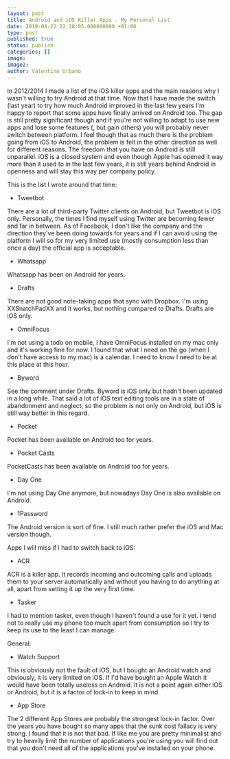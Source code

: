 ```yaml
---
layout: post
title: Android and iOS Killer Apps - My Personal List
date: 2019-04-22 22:28:05.000000000 +01:00
type: post
published: true
status: publish
categories: []
image:
image2:
author: Valentino Urbano
---
```


In 2012/2014 I made a list of the iOS killer apps and the main reasons why I wasn't willing to try Android at that time. Now that I have made the switch (last year) to try how much Android improved in the last few years I'm happy to report that some apps have finally arrived on Android too. The gap is still pretty significant though and if you're not willing to adapt to use new apps and lose some features (, but gain others) you will probably never switch between platform. I feel though that as much there is the problem going from iOS to Android, the problem is felt in the other direction as well for different reasons. The freedom that you have on Android is still unparallel. iOS is a closed system and even though Apple has opened it way more than it used to in the last few years, it is still years behind Android in openness and will stay this way per company policy.


This is the list I wrote around that time:

- Tweetbot

There are a lot of third-party Twitter clients on Android, but Tweetbot is iOS only. Personally, the times I find myself using Twitter are becoming fewer and far in between. As of Facebook, I don't like the company and the direction they've been doing towards for years and if I can avoid using the platform I will so for my very limited use (mostly consumption less than once a day) the official app is acceptable.

- Whatsapp

Whatsapp has been on Android for years.

- Drafts

There are not good note-taking apps that sync with Dropbox. I'm using XXSnatchPadXX and it works, but nothing compared to Drafts. Drafts are iOS only.

- OmniFocus

I'm not using a todo on mobile, I have OmniFocus installed on my mac only and it's working fine for now. I found that what I need on the go (when I don't have access to my mac) is a calendar. I need to know I need to be at this place at this hour.

- Byword

See the comment under Drafts. Byword is iOS only but hadn't been updated in a long while. That said a lot of iOS text editing tools are in a state of abandonment and neglect, so the problem is not only on Android, but iOS is still way better in this regard.

- Pocket

Pocket has been available on Android too for years.

- Pocket Casts

PocketCasts has been available on Android too for years.

- Day One

I'm not using Day One anymore, but nowadays Day One is also available on Android.

- 1Password

The Android version is sort of fine. I still much rather prefer the iOS and Mac version though.



Apps I will miss if I had to switch back to iOS:

- ACR

ACR is a killer app. It records incoming and outcoming calls and uploads them to your server automatically and without you having to do anything at all, apart from setting it up the very first time.

- Tasker

I had to mention tasker, even though I haven't found a use for it yet. I tend not to really use my phone too much apart from consumption so I try to keep its use to the least I can manage.



General:

- Watch Support

This is obviously not the fault of iOS, but I bought an Android watch and obviously, it is very limited on iOS. If I'd have bought an Apple Watch it would have been totally useless on Android. It is not a point again either iOS or Android, but it is a factor of lock-in to keep in mind.

- App Store

The 2 different App Stores are probably the strongest lock-in factor. Over the years you have bought so many apps that the sunk cost fallacy is very strong. I found that it is not that bad. If like me you are pretty minimalist and try to heavily limit the number of applications you're using you will find out that you don't need all of the applications you've installed on your phone.
